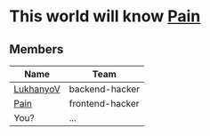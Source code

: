 # This world will know [Pain](https://github.com/Yonela-Johannes)

## Members

|Name|Team|
|-|-|
|[LukhanyoV](https://github.com/LukhanyoV)|backend-hacker|
|[Pain](https://github.com/Yonela-Johannes)|frontend-hacker|
|You?|...|
